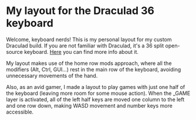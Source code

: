 # My layout for the Draculad 36 keyboard
Welcome, keyboard nerds! This is my personal layout for my custom Draculad build. If you are not familiar with Draculad, it's a 36 split open-source keyboard. [Here](https://github.com/MangoIV/dracuLad) you can find more info about it.

My layout makes use of the home row mods approach, where all the modifiers (Alt, Ctrl, GUI...) rest in the main row of the keyboard, avoiding unnecessary movements of the hand.

Also, as an avid gamer, I made a layout to play games with just one half of the keyboard (leaving more room for some mouse action). When the _GAME layer is activated, all of the left half keys are moved one column to the left and one row down, making WASD movement and number keys more accessible.
